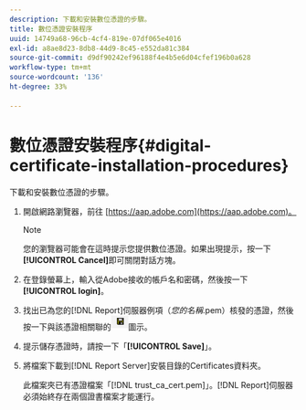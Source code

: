 ```yaml
---
description: 下載和安裝數位憑證的步驟。
title: 數位憑證安裝程序
uuid: 14749a68-96cb-4cf4-819e-07df065e4016
exl-id: a8ae8d23-8db8-44d9-8c45-e552da81c384
source-git-commit: d9df90242ef96188f4e4b5e6d04cfef196b0a628
workflow-type: tm+mt
source-wordcount: '136'
ht-degree: 33%

---
```


# 數位憑證安裝程序{#digital-certificate-installation-procedures}

下載和安裝數位憑證的步驟。

1. 開啟網路瀏覽器，前往 [https://aap.adobe.com](https://aap.adobe.com)。

   >[!NOTE]
   >
   >您的瀏覽器可能會在這時提示您提供數位憑證。如果出現提示，按一下&#x200B;**[!UICONTROL Cancel]**&#x200B;即可關閉對話方塊。

1. 在登錄螢幕上，輸入從Adobe接收的帳戶名和密碼，然後按一下&#x200B;**[!UICONTROL login]**。
1. 找出已為您的[!DNL Report]伺服器例項（*您的名稱*.pem）核發的憑證，然後按一下與該憑證相關聯的![](assets/btn_save_certificatedownload.PNG)圖示。
1. 提示儲存憑證時，請按一下「**[!UICONTROL Save]**」。
1. 將檔案下載到[!DNL Report Server]安裝目錄的Certificates資料夾。

   此檔案夾已有憑證檔案「[!DNL trust_ca_cert.pem]」。[!DNL Report]伺服器必須始終存在兩個證書檔案才能運行。
